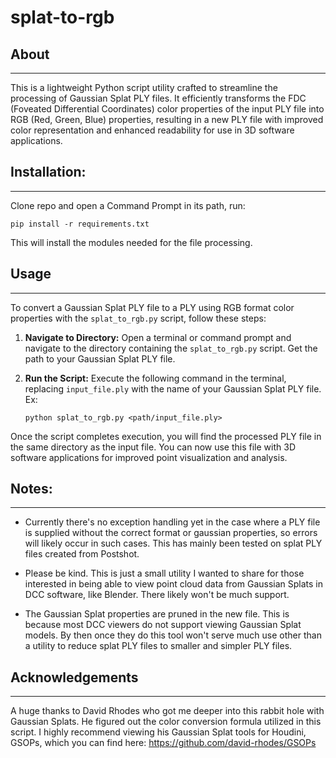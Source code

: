 # splat-to-rgb
## About
---
This is a lightweight Python script utility crafted to streamline the processing of Gaussian Splat PLY files. It efficiently transforms the FDC (Foveated Differential Coordinates) color properties of the input PLY file into RGB (Red, Green, Blue) properties, resulting in a new PLY file with improved color representation and enhanced readability for use in 3D software applications.

## Installation:
---
Clone repo and open a Command Prompt in its path, run:
```
pip install -r requirements.txt
```

This will install the modules needed for the file processing.

## Usage
---

To convert a Gaussian Splat PLY file to a PLY using RGB format color properties with the `splat_to_rgb.py` script, follow these steps:

1. **Navigate to Directory:**
   Open a terminal or command prompt and navigate to the directory containing the `splat_to_rgb.py` script. Get the path to your Gaussian Splat PLY file.

2. **Run the Script:**
   Execute the following command in the terminal, replacing `input_file.ply` with the name of your Gaussian Splat PLY file. Ex:
   ```
   python splat_to_rgb.py <path/input_file.ply>
   ```

Once the script completes execution, you will find the processed PLY file in the same directory as the input file. You can now use this file with 3D software applications for improved point visualization and analysis.

## Notes:
---
- Currently there's no exception handling yet in the case where a PLY file is supplied without the correct format or gaussian properties, so errors will likely occur in such cases. This has mainly been tested on splat PLY files created from Postshot.

- Please be kind. This is just a small utility I wanted to share for those interested in being able to view point cloud data from Gaussian Splats in DCC software, like Blender. There likely won't be much support.

- The Gaussian Splat properties are pruned in the new file. This is because most DCC viewers do not support viewing Gaussian Splat models. By then once they do this tool won't serve much use other than a utility to reduce splat PLY files to smaller and simpler PLY files.

## Acknowledgements
---
A huge thanks to David Rhodes who got me deeper into this rabbit hole with Gaussian Splats. He figured out the color conversion formula utilized in this script. I highly recommend viewing his Gaussian Splat tools for Houdini, GSOPs, which you can find here: https://github.com/david-rhodes/GSOPs